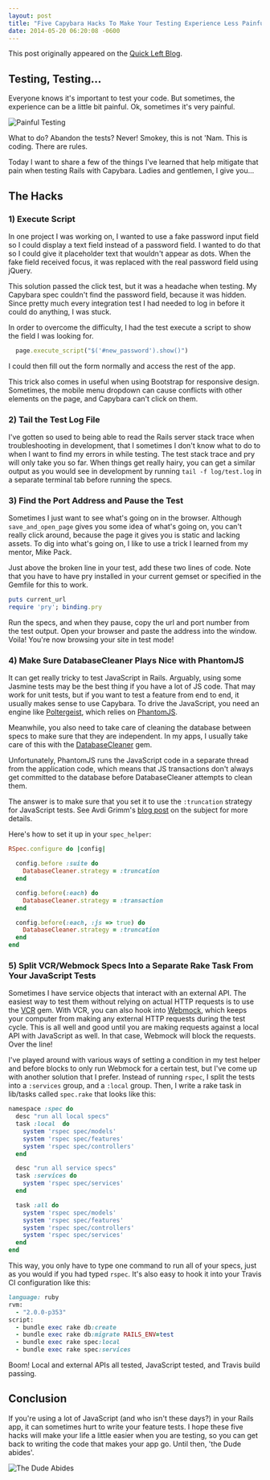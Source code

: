 ```yaml
---
layout: post
title: "Five Capybara Hacks To Make Your Testing Experience Less Painful"
date: 2014-05-20 06:20:08 -0600
---
```


This post originally appeared on the [Quick Left Blog](http://quickleft.com/blog/five-capybara-hacks-to-make-your-testing-experience-less-painful).

## Testing, Testing...

Everyone knows it's important to test your code. But sometimes, the experience
can be a little bit painful. Ok, sometimes it's very painful.

![Painful Testing](http://quickleft-production.s3.amazonaws.com/uploads/asset/attachment/58/asset.jpg)

What to do? Abandon the tests? Never! Smokey, this is not 'Nam. This is coding. There are rules.

Today I want to share a few of the things I've learned that help mitigate that
pain when testing Rails with Capybara. Ladies and gentlemen, I give you...

## The Hacks

### 1) Execute Script
In one project I was working on, I wanted to use a fake password input field so
I could display a text field instead of a password field. I wanted to do
that so I could give it placeholder text that wouldn't appear as dots.
When the fake field received focus, it was replaced with the real password
field using jQuery.

This solution passed the click test, but it was a headache when testing.
My Capybara spec couldn't find the password field, because it was hidden.
Since pretty much every integration test I had needed to log in before it could
do anything, I was stuck.

In order to overcome the difficulty, I had the test execute a script to show the
field I was looking for.

```ruby
  page.execute_script("$('#new_password').show()")
```

I could then fill out the form normally and access the rest of the app.

This trick also comes in useful when using Bootstrap for responsive design.
Sometimes, the mobile menu dropdown can cause conflicts with other elements on
the page, and Capybara can't click on them.

### 2) Tail the Test Log File

I've gotten so used to being able to read the Rails server stack trace when
troubleshooting in development, that I sometimes I don't know what to do to when
I want to find my errors in while testing. The test stack trace and pry will only
take you so far. When things get really hairy, you can get a similar output
as you would see in development by running `tail -f log/test.log` in a separate
terminal tab before running the specs.

### 3) Find the Port Address and Pause the Test

Sometimes I just want to see what's going on in the browser. Although
`save_and_open_page` gives you some idea of what's going on, you can't
really click around, because the page it gives you is static and lacking assets.
To dig into what's going on, I like to use a trick I learned from my mentor,
Mike Pack.

Just above the broken line in your test, add these two lines of code.
Note that you have to have pry installed in your current gemset or
specified in the Gemfile for this to work.

```ruby
puts current_url
require 'pry'; binding.pry
```

Run the specs, and when they pause, copy the url and port number from the test
output. Open your browser and paste the address into the window. Voila!
You're now browsing your site in test mode!

### 4) Make Sure DatabaseCleaner Plays Nice with PhantomJS

It can get really tricky to test JavaScript in Rails.
Arguably, using some Jasmine tests may be the best thing if you have
a lot of JS code. That may work for unit tests, but if you want to test
a feature from end to end, it usually makes sense to use Capybara. To drive the
JavaScript, you need an engine like [Poltergeist](https://github.com/teampoltergeist/poltergeist), which relies on [PhantomJS](http://phantomjs.org/).

Meanwhile, you also need to take care of cleaning the database between specs to
make sure that they are independent. In my apps, I usually take care of this
with the [DatabaseCleaner](https://github.com/bmabey/database_cleaner) gem.

Unfortunately, PhantomJS runs the JavaScript code in a separate thread from the
application code, which means that JS transactions don't always get
committed to the database before DatabaseCleaner attempts to clean them.

The answer is to make sure that you set it to use the `:truncation`
strategy for JavaScript tests. See Avdi Grimm's
[blog post](http://devblog.avdi.org/2012/08/31/configuring-database_cleaner-with-rails-rspec-capybara-and-selenium/) on the subject for more details.

Here's how to set it up in your `spec_helper`:

```ruby
RSpec.configure do |config|

  config.before :suite do
    DatabaseCleaner.strategy = :truncation
  end

  config.before(:each) do
    DatabaseCleaner.strategy = :transaction
  end

  config.before(:each, :js => true) do
    DatabaseCleaner.strategy = :truncation
  end
end
```

### 5) Split VCR/Webmock Specs Into a Separate Rake Task From Your JavaScript Tests

Sometimes I have service objects that interact with an external API. The easiest
way to test them without relying on actual HTTP requests is to use the
[VCR](https://github.com/vcr/vcr) gem. With VCR, you can also hook into
[Webmock](https://github.com/bblimke/webmock), which keeps your computer from
making any external HTTP requests during the test cycle. This is all well and good
until you are making requests against a local API with JavaScript as well.
In that case, Webmock will block the requests. Over the line!

I've played around with various ways of setting a condition in my test
helper and before blocks to only run Webmock for a certain test, but I've come
up with another solution that I prefer. Instead of running `rspec`, I split the
tests into a `:services` group, and a `:local` group. Then, I write a rake task
in lib/tasks called `spec.rake` that looks like this:

```ruby
namespace :spec do
  desc "run all local specs"
  task :local  do
    system 'rspec spec/models'
    system 'rspec spec/features'
    system 'rspec spec/controllers'
  end

  desc "run all service specs"
  task :services do
    system 'rspec spec/services'
  end

  task :all do
    system 'rspec spec/models'
    system 'rspec spec/features'
    system 'rspec spec/controllers'
    system 'rspec spec/services'
  end
end
```

This way, you only have to type one command to run all of your specs, just as
you would if you had typed `rspec`. It's also easy to hook it into your Travis CI
configuration like this:

```ruby
language: ruby
rvm:
  - "2.0.0-p353"
script:
  - bundle exec rake db:create
  - bundle exec rake db:migrate RAILS_ENV=test
  - bundle exec rake spec:local
  - bundle exec rake spec:services
```

Boom! Local and external APIs all tested, JavaScript tested, and Travis
build passing.

## Conclusion

If you're using a lot of JavaScript (and who isn't these days?) in your Rails app, it can sometimes hurt to write your feature tests. I hope these five hacks will make your life a little easier when you are testing, so you can get back to writing the code that makes your app go. Until then, 'the Dude abides'.

![The Dude Abides](http://quickleft-production.s3.amazonaws.com/uploads/asset/attachment/59/asset.gif)
